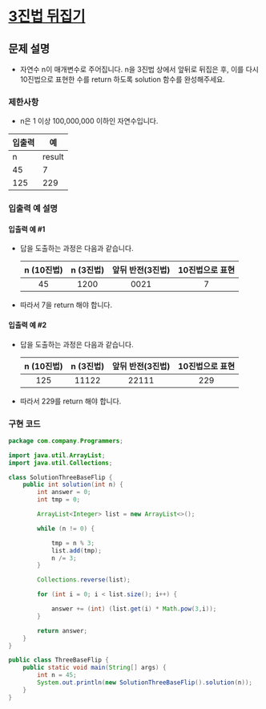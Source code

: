 # [3진법 뒤집기](https://programmers.co.kr/learn/courses/30/lessons/68935)
## 문제 설명
* 자연수 n이 매개변수로 주어집니다. n을 3진법 상에서 앞뒤로 뒤집은 후, 
이를 다시 10진법으로 표현한 수를 return 하도록 solution 함수를 완성해주세요.

### 제한사항
* n은 1 이상 100,000,000 이하인 자연수입니다.

| 입출력 | 예 |
|------| ---- |
| n	| result 
| 45 |	7 |
| 125 |	229 |

### 입출력 예 설명
#### 입출력 예 #1

* 답을 도출하는 과정은 다음과 같습니다.

  | n (10진법) | n (3진법) | 앞뒤 반전(3진법) | 10진법으로 표현 |
  | :----------: | :---------: | :----------------: | :-------------: |
  | 45         | 1200      | 0021             |        7        |

* 따라서 7을 return 해야 합니다.

   		
#### 입출력 예 #2
* 답을 도출하는 과정은 다음과 같습니다.

  | n (10진법) | n (3진법) | 앞뒤 반전(3진법) | 10진법으로 표현 |
  | :----------: | :---------: | :----------------: | :---------------: |
  | 125        | 11122     | 22111            | 229             |

* 따라서 229를 return 해야 합니다.

### 구현 코드
```java
package com.company.Programmers;

import java.util.ArrayList;
import java.util.Collections;

class SolutionThreeBaseFlip {
    public int solution(int n) {
        int answer = 0;
        int tmp = 0;

        ArrayList<Integer> list = new ArrayList<>();

        while (n != 0) {

            tmp = n % 3;
            list.add(tmp);
            n /= 3;
        }

        Collections.reverse(list);

        for (int i = 0; i < list.size(); i++) {

            answer += (int) (list.get(i) * Math.pow(3,i));
        }

        return answer;
    }
}

public class ThreeBaseFlip {
    public static void main(String[] args) {
        int n = 45;
        System.out.println(new SolutionThreeBaseFlip().solution(n));
    }
}
```